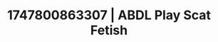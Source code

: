 ---
categories:
- Skin-to-skin fantasy
- Erotic vulnerability
- Fantasy kink
- Subtle kink
- Erotic slow burn
image: /assets/images/1747800863307.jpg
layout: post
seo:
  description: Featured content with premium Scat Fetish, ABDL Play. HD images available.
  keywords: Scat Fetish, ABDL Play
  og_image: /assets/images/1747800863307.jpg
  schema_type: VisualArtwork
tags:
- ABDL Play
- Scat Fetish
- '#1747800863307'
title: 1747800863307 | ABDL Play Scat Fetish
---